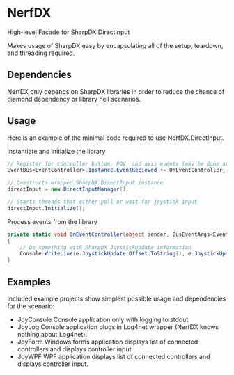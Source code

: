 # NerfDX

High-level Facade for SharpDX DirectInput

Makes usage of SharpDX easy by encapsulating all of the setup, teardown, and threading required. 

## Dependencies

NerfDX only depends on SharpDX libraries in order to reduce the chance of diamond dependency or library hell scenarios.

## Usage

Here is an example of the minimal code required to use NerfDX.DirectInput.

Instantiate and initialize the library
```c#
// Register for controller button, POV, and axis events (may be done at any time)
EventBus<EventController>.Instance.EventRecieved += OnEventController;

// Constructs wrapped SharpDX.DirectInput instance 
directInput = new DirectInputManager();

// Starts threads that either poll or wait for joystick input 
directInput.Initialize();
```

Process events from the library
```c#
private static void OnEventController(object sender, BusEventArgs<EventController> e)
{
    // Do something with SharpDX JoystickUpdate information
    Console.WriteLine(e.JoystickUpdate.Offset.ToString(), e.JoystickUpdate.Value);
}
```

## Examples

Included example projects show simplest possible usage and dependencies for the scenario:

* JoyConsole Console application only with logging to stdout.
* JoyLog Console application plugs in Log4net wrapper (NerfDX knows nothing about Log4net).
* JoyForm Windows forms application displays list of connected controllers and displays controller input.
* JoyWPF WPF application displays list of connected controllers and displays controller input.

